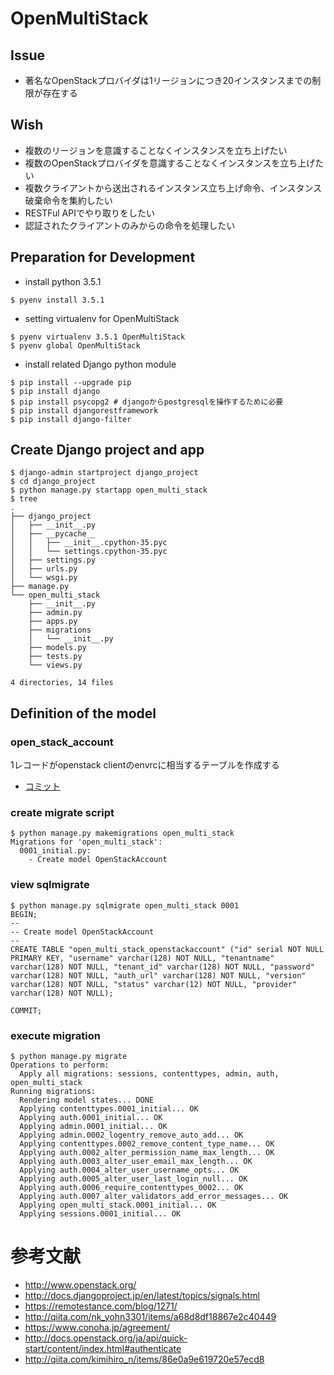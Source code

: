 # OpenMultiStack

## Issue

 * 著名なOpenStackプロバイダは1リージョンにつき20インスタンスまでの制限が存在する

## Wish

 * 複数のリージョンを意識することなくインスタンスを立ち上げたい
 * 複数のOpenStackプロバイダを意識することなくインスタンスを立ち上げたい
 * 複数クライアントから送出されるインスタンス立ち上げ命令、インスタンス破棄命令を集約したい
 * RESTFul APIでやり取りをしたい
 * 認証されたクライアントのみからの命令を処理したい

## Preparation for Development

 * install python 3.5.1

```
$ pyenv install 3.5.1
```

 * setting virtualenv for OpenMultiStack

```
$ pyenv virtualenv 3.5.1 OpenMultiStack
$ pyenv global OpenMultiStack
```

 * install related Django python module

```
$ pip install --upgrade pip
$ pip install django
$ pip install psycopg2 # djangoからpostgresqlを操作するために必要
$ pip install djangorestframework
$ pip install django-filter 
```

## Create Django project and app

```
$ django-admin startproject django_project
$ cd django_project
$ python manage.py startapp open_multi_stack
$ tree
.
├── django_project
│   ├── __init__.py
│   ├── __pycache__
│   │   ├── __init__.cpython-35.pyc
│   │   └── settings.cpython-35.pyc
│   ├── settings.py
│   ├── urls.py
│   └── wsgi.py
├── manage.py
└── open_multi_stack
    ├── __init__.py
    ├── admin.py
    ├── apps.py
    ├── migrations
    │   └── __init__.py
    ├── models.py
    ├── tests.py
    └── views.py

4 directories, 14 files
```

## Definition of the model

### open_stack_account 

1レコードがopenstack clientのenvrcに相当するテーブルを作成する

 * [コミット](https://github.com/KosukeShimofuji/OpenMultiStack/commit/d970757c623110a24fe464186b0f33066cbff70c)

### create migrate script 

```
$ python manage.py makemigrations open_multi_stack
Migrations for 'open_multi_stack':
  0001_initial.py:
    - Create model OpenStackAccount
```

### view sqlmigrate

```
$ python manage.py sqlmigrate open_multi_stack 0001
BEGIN;
--
-- Create model OpenStackAccount
--
CREATE TABLE "open_multi_stack_openstackaccount" ("id" serial NOT NULL PRIMARY KEY, "username" varchar(128) NOT NULL, "tenantname" varchar(128) NOT NULL, "tenant_id" varchar(128) NOT NULL, "password" varchar(128) NOT NULL, "auth_url" varchar(128) NOT NULL, "version" varchar(128) NOT NULL, "status" varchar(12) NOT NULL, "provider" varchar(128) NOT NULL);

COMMIT;
```

### execute migration

```
$ python manage.py migrate
Operations to perform:
  Apply all migrations: sessions, contenttypes, admin, auth, open_multi_stack
Running migrations:
  Rendering model states... DONE
  Applying contenttypes.0001_initial... OK
  Applying auth.0001_initial... OK
  Applying admin.0001_initial... OK
  Applying admin.0002_logentry_remove_auto_add... OK
  Applying contenttypes.0002_remove_content_type_name... OK
  Applying auth.0002_alter_permission_name_max_length... OK
  Applying auth.0003_alter_user_email_max_length... OK
  Applying auth.0004_alter_user_username_opts... OK
  Applying auth.0005_alter_user_last_login_null... OK
  Applying auth.0006_require_contenttypes_0002... OK
  Applying auth.0007_alter_validators_add_error_messages... OK
  Applying open_multi_stack.0001_initial... OK
  Applying sessions.0001_initial... OK
```


# 参考文献

 * http://www.openstack.org/
 * http://docs.djangoproject.jp/en/latest/topics/signals.html
 * https://remotestance.com/blog/1271/
 * http://qiita.com/nk_yohn3301/items/a68d8df18867e2c40449
 * https://www.conoha.jp/agreement/
 * http://docs.openstack.org/ja/api/quick-start/content/index.html#authenticate
 * http://qiita.com/kimihiro_n/items/86e0a9e619720e57ecd8


